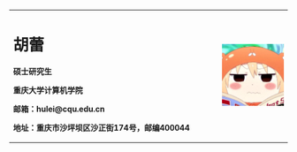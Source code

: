 <table border="0">
  <tr>
    <td width="75%">
      <h1>胡蕾</h1>
      <p><b>硕士研究生</b></p>
      <p><b>重庆大学计算机学院</b></p>
      <p><b>邮箱：hulei@cqu.edu.cn</b></p>
      <p><b>地址：重庆市沙坪坝区沙正街174号，邮编400044</b></p>
    </td>
    <td width="25%">
      <img src="/p.jpg" width="100%">      
    </td>
  </tr>
</table>
